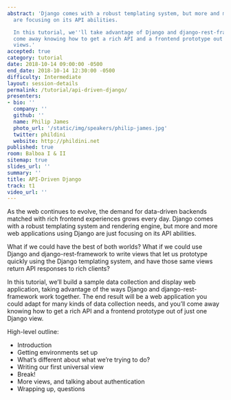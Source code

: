 ```yaml
---
abstract: 'Django comes with a robust templating system, but more and more web applications
  are focusing on its API abilities.

  In this tutorial, we''ll take advantage of Django and django-rest-framework. You''ll
  come away knowing how to get a rich API and a frontend prototype out of single Django
  views.'
accepted: true
category: tutorial
date: 2018-10-14 09:00:00 -0500
end_date: 2018-10-14 12:30:00 -0500
difficulty: Intermediate
layout: session-details
permalink: /tutorial/api-driven-django/
presenters:
- bio: ''
  company: ''
  github: ''
  name: Philip James
  photo_url: '/static/img/speakers/philip-james.jpg'
  twitter: phildini
  website: http://phildini.net
published: true
room: Balboa I & II
sitemap: true
slides_url: ''
summary: ''
title: API-Driven Django
track: t1
video_url: ''
---
```


As the web continues to evolve, the demand for data-driven backends matched with rich frontend experiences grows every day. Django comes with a robust templating system and rendering engine, but more and more web applications using Django are just focusing on its API abilities.

What if we could have the best of both worlds? What if we could use Django and django-rest-framework to write views that let us prototype quickly using the Django templating system, and have those same views return API responses to rich clients?

In this tutorial, we’ll build a sample data collection and display web application, taking advantage of the ways Django and django-rest-framework work together. The end result will be a web application you could adapt for many kinds of data collection needs, and you’ll come away knowing how to get a rich API and a frontend prototype out of just one Django view.

High-level outline:

- Introduction
- Getting environments set up
- What’s different about what we’re trying to do?
- Writing our first universal view
- Break!
- More views, and talking about authentication
- Wrapping up, questions
